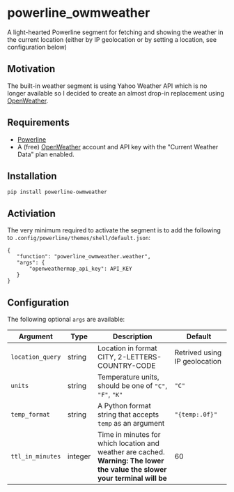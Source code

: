 # powerline_owmweather

A light-hearted Powerline segment for fetching and showing the weather in the current location (either by IP geolocation or by setting a location, see configuration below)

## Motivation

The built-in weather segment is using Yahoo Weather API which is no longer available so I decided to create an almost drop-in replacement using [OpenWeather](https://openweathermap.org/).

## Requirements

 - [Powerline](https://github.com/powerline/powerline)
 - A (free) [OpenWeather](https://openweathermap.org/) account and API key with the "Current Weather Data" plan enabled.
 
 ## Installation
 
 ```
 pip install powerline-owmweather
 ```
 
 ## Activiation
 
 The very minimum required to activate the segment is to add the following to `.config/powerline/themes/shell/default.json`:
 
 ```
 {
    "function": "powerline_owmweather.weather",
    "args": {
        "openweathermap_api_key": API_KEY
    }
 }
 ```
 
 ## Configuration
 
 The following optional `args` are available:
 
 
| Argument | Type | Description | Default
| --- | --- | --- | --- |
| `location_query` | string | Location in format CITY, 2-LETTERS-COUNTRY-CODE | Retrived using IP geolocation | 
| `units` | string | Temperature units, should be one of `"C"`, `"F"`, `"K"` | `"C"` |
| `temp_format` | string | A Python format string that accepts `temp` as an argument | `"{temp:.0f}"` |
| `ttl_in_minutes` | integer | Time in minutes for which location and weather are cached. <br>**Warning: The lower the value the slower your terminal will be** | 60 |
